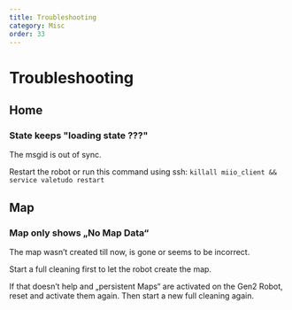 ```yaml
---
title: Troubleshooting
category: Misc
order: 33
---
```

# Troubleshooting

## Home
### State keeps "loading state ???"
The msgid is out of sync.

Restart the robot or run this command using ssh:
`killall miio_client && service valetudo restart `

## Map
### Map only shows „No Map Data“
The map wasn’t created till now, is gone or seems to be incorrect. 

Start a full cleaning first to let the robot create the map. 

If that doesn’t help and „persistent Maps“ are activated on the Gen2 Robot, reset and activate them again. Then start a new full cleaning again. 
